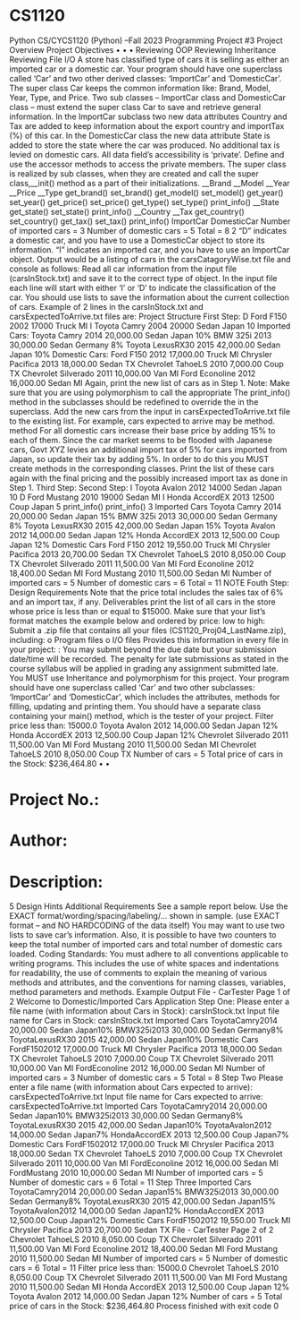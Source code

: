 # CS1120
Python 
CS/CYCS1120 (Python) –Fall 2023
Programming Project #3
Project Overview
Project Objectives
•
•
•
Reviewing OOP
Reviewing Inheritance
Reviewing File I/O
A store has classified type of cars it is selling as either an imported car or a domestic car. Your
program should have one superclass called ‘Car’ and two other derived classes: ‘ImportCar’ and
‘DomesticCar’. The super class Car keeps the common information like: Brand, Model, Year,
Type, and Price.
Two sub classes – ImportCar class and DomesticCar class – must extend the super class Car to
save and retrieve general information. In the ImportCar subclass two new data attributes
Country and Tax are added to keep information about the export country and importTax (%) of
this car. In the DomesticCar class the new data attribute State is added to store the state where
the car was produced. No additional tax is levied on domestic cars. All data field’s accessibility
is ‘private’. Define and use the accessor methods to access the private members. The super
class is realized by sub classes, when they are created and call the super class,__init() method
as a part of their initializations.
__Brand
__Model
__Year
__Price
__Type
get_brand()
set_brand()
get_model()
set_model()
get_year()
set_year()
get_price()
set_price()
get_type()
set_type()
print_info()
__State
get_state()
set_state()
print_info()
__Country
__Tax
get_country()
set_country()
get_tax()
set_tax()
print_info()
ImportCar
DomesticCar
Number of imported cars = 3
Number of domestic cars = 5
Total = 8
2
“D” indicates a domestic car, and you have to use a DomesticCar object to store its information.
“I” indicates an imported car, and you have to use an ImportCar object.
Output would be a listing of cars in the carsCatagoryWise.txt file and console as follows:
Read all car information from the input file (carsInStock.txt) and save it to the correct type of
object. In the input file each line will start with either ‘I’ or ‘D’ to indicate the classification of
the car. You should use lists to save the information about the current collection of cars.
Example of 2 lines in the carsInStock.txt and carsExpectedToArrive.txt files are:
Project Structure
First Step:
D Ford F150 2002 17000 Truck MI
I Toyota Camry 2004 20000 Sedan Japan 10
Imported Cars:
Toyota Camry 2014 20,000.00 Sedan Japan 10% BMW 325i 2013 30,000.00
Sedan Germany 8% Toyota LexusRX30 2015 42,000.00 Sedan Japan 10%
Domestic Cars:
Ford F150 2012 17,000.00 Truck MI
Chrysler Pacifica 2013 18,000.00 Sedan TX
Chevrolet TahoeLS 2010 7,000.00 Coup TX
Chevrolet Silverado 2011 10,000.00 Van MI
Ford Econoline 2012 16,000.00 Sedan MI
Again, print the new list of cars as in Step 1.
Note: Make sure that you are using polymorphism to call the
appropriate
The print_info() method in the subclasses should be redefined to override the
in the superclass.
Add the new cars from the input in carsExpectedToArrive.txt file to the existing list. For
example, cars expected to arrive may be
method.
method
For all domestic cars increase their base price by adding 15% to each of them. Since the car
market seems to be flooded with Japanese cars, Govt XYZ levies an additional import tax of
5% for cars imported from Japan, so update their tax by adding 5%. In order to do this you
MUST create methods in the corresponding classes. Print the list of these cars again with the
final pricing and the possibly increased import tax as done in Step 1.
Third Step:
Second Step:
I Toyota Avalon 2012 14000 Sedan Japan 10
D Ford Mustang 2010 19000 Sedan MI
I Honda AccordEX 2013 12500 Coup Japan 5
print_info()
print_info()
3
Imported Cars
Toyota Camry 2014 20,000.00 Sedan Japan 15% BMW 325i 2013 30,000.00 Sedan
Germany 8% Toyota LexusRX30 2015 42,000.00 Sedan Japan 15% Toyota Avalon 2012
14,000.00 Sedan Japan 12% Honda AccordEX 2013 12,500.00 Coup Japan 12%
Domestic Cars
Ford F150 2012 19,550.00 Truck MI
Chrysler Pacifica 2013 20,700.00 Sedan TX
Chevrolet TahoeLS 2010 8,050.00 Coup TX
Chevrolet Silverado 2011 11,500.00 Van MI
Ford Econoline 2012 18,400.00 Sedan MI
Ford Mustang 2010 11,500.00 Sedan MI
Number of imported cars = 5
Number of domestic cars = 6
Total = 11
NOTE
Fouth Step:
Design Requirements
Note that the price total includes the sales tax of 6% and an import tax, if
any. Deliverables
print the list of all cars in the store whose price is less than or equal to $15000. Make sure that
your list’s format matches the example below and ordered by price: low to high:
Submit a .zip file that contains all your files (CS1120_Proj04_LastName.zip), including:
o Program files
o I/O files
Provides this information in every file in your project:
: You may submit beyond the due date but your submission date/time will be recorded.
The penalty for late submissions as stated in the course syllabus will be applied in grading any
assignment submitted late.
You MUST use Inheritance and polymorphism for this project. Your program should have one
superclass called ‘Car’ and two other subclasses: ‘ImportCar’ and ‘DomesticCar’, which
includes the attributes, methods for filling, updating and printing them.
You should have a separate class containing your main() method, which is the tester of your
project.
Filter price less than: 15000.0
Toyota Avalon 2012 14,000.00 Sedan Japan 12% Honda AccordEX 2013
12,500.00 Coup Japan 12% Chevrolet Silverado 2011 11,500.00 Van MI
Ford Mustang 2010 11,500.00 Sedan MI
Chevrolet TahoeLS 2010 8,050.00 Coup TX
Number of cars = 5
Total price of cars in the Stock: $236,464.80
•
•
# Project No.:
# Author:
# Description:
5
Design Hints
Additional Requirements
See a sample report below. Use the EXACT format/wording/spacing/labeling/… shown in
sample. (use EXACT format – and NO HARDCODING of the data itself)
You may want to use two lists to save car’s information. Also, it is possible to have two counters
to keep the total number of imported cars and total number of domestic cars loaded.
Coding Standards: You must adhere to all conventions applicable to writing programs. This includes
the use of white spaces and indentations for readability, the use of comments to explain the meaning of
various methods and attributes, and the conventions for naming classes, variables, method parameters
and methods.
Example Output
File - CarTester
Page 1 of 2
Welcome to Domestic/Imported Cars Application
Step One:
Please enter a file name (with information about Cars in Stock):
carsInStock.txt Input file name for Cars in Stock: carsInStock.txt
Imported Cars
ToyotaCamry2014 20,000.00 Sedan Japan10%
BMW325i2013 30,000.00 Sedan Germany8%
ToyotaLexusRX30 2015 42,000.00 Sedan Japan10%
Domestic Cars
FordF1502012 17,000.00 Truck MI
Chrysler Pacifica 2013 18,000.00 Sedan TX
Chevrolet TahoeLS 2010 7,000.00 Coup TX
Chevrolet Silverado 2011 10,000.00 Van MI
FordEconoline 2012 16,000.00 Sedan MI
Number of imported cars = 3
Number of domestic cars = 5
Total = 8
Step Two
Please enter a file name (with information about Cars expected to arrive):
carsExpectedToArrive.txt Input file name for Cars expected to arrive:
carsExpectedToArrive.txt
Imported Cars
ToyotaCamry2014 20,000.00 Sedan Japan10%
BMW325i2013 30,000.00 Sedan Germany8%
ToyotaLexusRX30 2015 42,000.00 Sedan Japan10%
ToyotaAvalon2012 14,000.00 Sedan Japan7%
HondaAccordEX 2013 12,500.00 Coup Japan7%
Domestic Cars
FordF1502012 17,000.00 Truck MI
Chrysler Pacifica 2013 18,000.00 Sedan TX
Chevrolet TahoeLS 2010 7,000.00 Coup TX
Chevrolet Silverado 2011 10,000.00 Van MI
FordEconoline 2012 16,000.00 Sedan MI
FordMustang 2010 10,000.00 Sedan MI
Number of imported cars = 5
Number of domestic cars = 6
Total = 11
Step Three
Imported Cars
ToyotaCamry2014 20,000.00 Sedan Japan15%
BMW325i2013 30,000.00 Sedan Germany8%
ToyotaLexusRX30 2015 42,000.00 Sedan Japan15%
ToyotaAvalon2012 14,000.00 Sedan Japan12%
HondaAccordEX 2013 12,500.00 Coup Japan12%
Domestic Cars
FordF1502012 19,550.00 Truck MI
Chrysler Pacifica 2013 20,700.00 Sedan TX
File - CarTester
Page 2 of 2
Chevrolet TahoeLS 2010 8,050.00 Coup TX
Chevrolet Silverado 2011 11,500.00 Van MI
Ford Econoline 2012 18,400.00 Sedan MI
Ford Mustang 2010 11,500.00 Sedan MI
Number of imported cars = 5
Number of domestic cars = 6
Total = 11
Filter price less than: 15000.0
Chevrolet TahoeLS 2010 8,050.00 Coup TX
Chevrolet Silverado 2011 11,500.00 Van MI
Ford Mustang 2010 11,500.00 Sedan MI
Honda AccordEX 2013 12,500.00 Coup Japan 12% Toyota Avalon 2012
14,000.00 Sedan Japan 12%
Number of cars = 5
Total price of cars in the Stock: $236,464.80
Process finished with exit code 0
